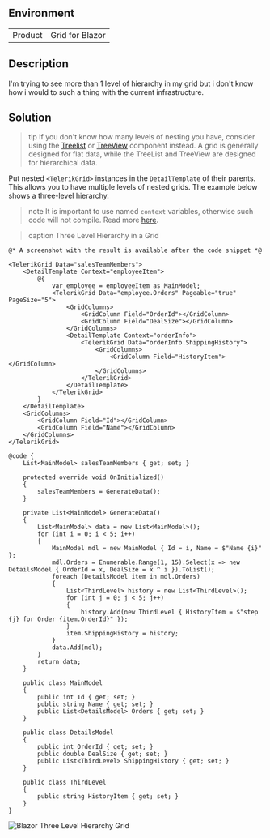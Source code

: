 
## Environment

<table>
<tbody>
<tr>
<td>Product</td>
<td>Grid for Blazor</td>
</tr>
</tbody>
</table>

## Description

I'm trying to see more than 1 level of hierarchy in my grid but i don't know how i would to such a thing with the current infrastructure.

## Solution

>tip If you don't know how many levels of nesting you have, consider using the [Treelist](https://demos.telerik.com/blazor-ui/treelist/overview) or [TreeView](https://demos.telerik.com/blazor-ui/treeview/overview) component instead. A grid is generally designed for flat data, while the TreeList and TreeView are designed for hierarchical data.

Put nested `<TelerikGrid>` instances in the `DetailTemplate` of their parents. This allows you to have multiple levels of nested grids. The example below shows a three-level hierarchy.

>note It is important to use named `context` variables, otherwise such code will not compile. Read more [here](slug:nest-renderfragment).

>caption Three Level Hierarchy in a Grid

````RAZOR
@* A screenshot with the result is available after the code snippet *@

<TelerikGrid Data="salesTeamMembers">
    <DetailTemplate Context="employeeItem">
        @{
            var employee = employeeItem as MainModel;
            <TelerikGrid Data="employee.Orders" Pageable="true" PageSize="5">
                <GridColumns>
                    <GridColumn Field="OrderId"></GridColumn>
                    <GridColumn Field="DealSize"></GridColumn>
                </GridColumns>
                <DetailTemplate Context="orderInfo">
                    <TelerikGrid Data="orderInfo.ShippingHistory">
                        <GridColumns>
                            <GridColumn Field="HistoryItem"></GridColumn>
                        </GridColumns>
                    </TelerikGrid>
                </DetailTemplate>
            </TelerikGrid>
        }
    </DetailTemplate>
    <GridColumns>
        <GridColumn Field="Id"></GridColumn>
        <GridColumn Field="Name"></GridColumn>
    </GridColumns>
</TelerikGrid>

@code {
    List<MainModel> salesTeamMembers { get; set; }

    protected override void OnInitialized()
    {
        salesTeamMembers = GenerateData();
    }

    private List<MainModel> GenerateData()
    {
        List<MainModel> data = new List<MainModel>();
        for (int i = 0; i < 5; i++)
        {
            MainModel mdl = new MainModel { Id = i, Name = $"Name {i}" };
            mdl.Orders = Enumerable.Range(1, 15).Select(x => new DetailsModel { OrderId = x, DealSize = x ^ i }).ToList();
            foreach (DetailsModel item in mdl.Orders)
            {
                List<ThirdLevel> history = new List<ThirdLevel>();
                for (int j = 0; j < 5; j++)
                {
                    history.Add(new ThirdLevel { HistoryItem = $"step {j} for Order {item.OrderId}" });
                }
                item.ShippingHistory = history;
            }
            data.Add(mdl);
        }
        return data;
    }

    public class MainModel
    {
        public int Id { get; set; }
        public string Name { get; set; }
        public List<DetailsModel> Orders { get; set; }
    }

    public class DetailsModel
    {
        public int OrderId { get; set; }
        public double DealSize { get; set; }
        public List<ThirdLevel> ShippingHistory { get; set; }
    }

    public class ThirdLevel
    {
        public string HistoryItem { get; set; }
    }
}
````

![Blazor Three Level Hierarchy Grid](images/three-level-hierarchy-grid.png)

